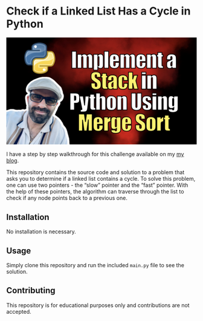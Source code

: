 # Check if a Linked List Has a Cycle in Python

[ ![Check if a Linked List Has a Cycle in Python](./image.png)](https://youtu.be/fm03oRITfp8)

I have a step by step walkthrough for this challenge available on my [my blog](https://kalbartal.net/longest-substring-with-no-repeating-characters-in-python/).

This repository contains the source code and solution to a problem that asks you to determine if a linked list contains a cycle. To solve this problem, one can use two pointers - the “slow” pointer and the “fast” pointer. With the help of these pointers, the algorithm can traverse through the list to check if any node points back to a previous one. 

## Installation

No installation is necessary. 

## Usage

Simply clone this repository and run the included `main.py` file to see the solution.

## Contributing

This repository is for educational purposes only and contributions are not accepted.

